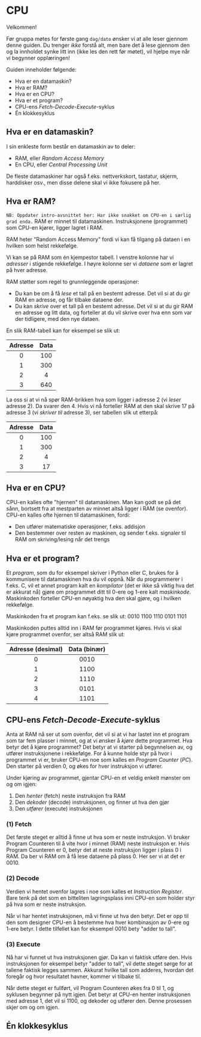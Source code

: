 
# CPU

Velkommen!

Før gruppa møtes for første gang `dag/dato` ønsker vi at alle leser gjennom denne guiden. Du trenger _ikke_ forstå alt, men bare det å lese gjennom den og la innholdet synke litt inn (ikke les den rett før møtet), vil hjelpe mye når vi begynner opplæringen!

Guiden inneholder følgende:
- Hva er en datamaskin?
- Hva er RAM?
- Hva er en CPU?
- Hva er et program?
- CPU-ens _Fetch-Decode-Execute_-syklus
- Én klokkesyklus

## Hva er en datamaskin?

I sin enkleste form består en datamaskin av to deler:
- RAM, eller _Random Access Memory_
- En CPU, eller _Central Processing Unit_

De fleste datamaskiner har også f.eks. nettverkskort, tastatur, skjerm, harddisker osv., men disse delene skal vi ikke fokusere på her.

## Hva er RAM?
`NB: Oppdater intro-avsnittet her: Har ikke snakket om CPU-en i særlig grad enda.`
RAM er minnet til datamaskinen. Instruksjonene (programmet) som CPU-en kjører, ligger lagret i RAM.

RAM heter "Random Access Memory" fordi vi kan få tilgang på dataen i en hvilken som helst rekkefølge.

Vi kan se på RAM som én kjempestor tabell. I venstre kolonne har vi _adresser_ i stigende rekkefølge. I høyre kolonne ser vi _dataene_ som er lagret på hver adresse. 

RAM støtter som regel to grunnleggende operasjoner:
- Du kan be om å få _lese_ et tall på en bestemt adresse. Det vil si at du gir RAM en adresse, og får tilbake dataene der.
- Du kan _skrive_ over et tall på en bestemt adresse. Det vil si at du gir RAM en adresse og litt data, og forteller at du vil skrive over hva enn som var der tidligere, med den nye dataen.

En slik RAM-tabell kan for eksempel se slik ut:

|   Adresse     |   Data
|:-------------:|:---------:
|   0           |   100
|   1           |   300
|   2           |   4
|   3           |   640
    
La oss si at vi nå spør RAM-brikken hva som ligger i adresse 2 (vi _leser_ adresse 2). Da svarer den 4. Hvis vi nå forteller RAM at den skal skrive 17 på adresse 3 (vi _skriver til_ adresse 3), ser tabellen slik ut etterpå:

|   Adresse     |   Data
|:-------------:|:---------:
|   0           |   100
|   1           |   300
|   2           |   4
|   3           |   17

## Hva er en CPU?

CPU-en kalles ofte "hjernen" til datamaskinen. Man kan godt se på det sånn, bortsett fra at mestparten av minnet altså ligger i RAM (se ovenfor). CPU-en kalles ofte hjernen til datamaskinen, fordi:
- Den utfører matematiske operasjoner, f.eks. addisjon
- Den bestemmer over resten av maskinen, og sender f.eks. signaler til RAM om skriving/lesing når det trengs

## Hva er et program?

Et _program_, som du for eksempel skriver i Python eller C, brukes for å kommunisere til datamaskinen hva du vil oppnå. Når du programmerer i f.eks. C, vil et annet program kalt en _kompilator_ (det er ikke så viktig hva det er akkurat nå) gjøre om programmet ditt til 0-ere og 1-ere kalt _maskinkode_. Maskinkoden forteller CPU-en nøyaktig hva den skal gjøre, og i hvilken rekkefølge.

Maskinkoden fra et program kan f.eks. se slik ut:  0010  1100  1110  0101  1101

Maskinkoden puttes alltid inn i RAM før programmet kjøres. Hvis vi skal kjøre programmet ovenfor, ser altså RAM slik ut:

|   Adresse (desimal)       |   Data (binær)
|:-------------------------:|:---------------------:
|   0                       |   0010
|   1                       |   1100
|   2                       |   1110
|   3                       |   0101
|   4                       |   1101

## CPU-ens _Fetch-Decode-Execute_-syklus

Anta at RAM nå ser ut som ovenfor, det vil si at vi har lastet inn et program som tar fem plasser i minnet, og at vi ønsker å _kjøre_ dette programmet. Hva betyr det å kjøre programmet? Det betyr at vi starter på begynnelsen av, og utfører instruksjonene i rekkefølge. For å kunne holde styr på hvor i programmet vi er, bruker CPU-en noe som kalles en _Program Counter_ (_PC_). Den starter på verdien 0, og økes for hver instruksjon vi utfører.

Under kjøring av programmet, gjentar CPU-en et veldig enkelt mønster om og om igjen:
1. Den _henter_ (fetch) neste instruksjon fra RAM
2. Den _dekoder_ (decode) instruksjonen, og finner ut hva den gjør
3. Den _utfører_ (execute) instruksjonen 

### (1) Fetch

Det første steget er alltid å finne ut hva som er neste instruksjon. Vi bruker Program Counteren til å vite hvor i minnet (RAM) neste instruksjon er. Hvis Program Counteren er 0, betyr det at neste instruksjon ligger i plass 0 i RAM. Da ber vi RAM om å få lese dataene på plass 0. Her ser vi at det er 0010. 

### (2) Decode

Verdien vi hentet ovenfor lagres i noe som kalles et _Instruction Register_. Bare tenk på det som en bitteliten lagringsplass inni CPU-en som holder styr på hva som er neste instruksjon.

Når vi har hentet instruksjonen, må vi finne ut hva den betyr. Det er opp til den som designer CPU-en å bestemme hva hver kombinasjon av 0-ere og 1-ere betyr. I dette tilfellet kan for eksempel 0010 bety "adder to tall".

### (3) Execute

Nå har vi funnet ut hva instruksjonen gjør. Da kan vi faktisk utføre den. Hvis instruksjonen for eksempel betyr "adder to tall", vil dette steget sørge for at tallene faktisk legges sammen. Akkurat hvilke tall som adderes, hvordan det foregår og hvor resultatet havner, kommer vi tilbake til.

Når dette steget er fullført, vil Program Counteren økes fra 0 til 1, og syklusen begynner på nytt igjen. Det betyr at CPU-en henter instruksjonen med adresse 1, det vil si 1100, og dekoder og utfører den. Denne prosessen skjer om og om igjen.

## 

## Én klokkesyklus

